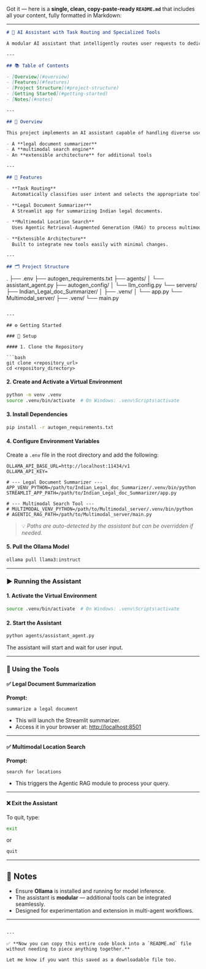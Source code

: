 Got it — here is a **single, clean, copy-paste-ready `README.md`** that includes all your content, fully formatted in Markdown:

---

```markdown
# 🤖 AI Assistant with Task Routing and Specialized Tools

A modular AI assistant that intelligently routes user requests to dedicated tools using Large Language Models (LLMs). Built for flexibility, it supports summarization of legal documents, multimodal search, and easy integration of new features.

---

## 📚 Table of Contents

- [Overview](#overview)  
- [Features](#features)  
- [Project Structure](#project-structure)  
- [Getting Started](#getting-started)  
- [Notes](#notes)  

---

## 🧠 Overview

This project implements an AI assistant capable of handling diverse user requests by leveraging LLMs for task classification and tool routing. It includes specialized applications like:

- A **legal document summarizer**
- A **multimodal search engine**
- An **extensible architecture** for additional tools

---

## 🚀 Features

- **Task Routing**  
  Automatically classifies user intent and selects the appropriate tool.

- **Legal Document Summarizer**  
  A Streamlit app for summarizing Indian legal documents.

- **Multimodal Location Search**  
  Uses Agentic Retrieval-Augmented Generation (RAG) to process multimodal queries.

- **Extensible Architecture**  
  Built to integrate new tools easily with minimal changes.

---

## 🗂️ Project Structure

```

.
├── .env
├── autogen\_requirements.txt
├── agents/
│   └── assistant\_agent.py
├── autogen\_config/
│   └── llm\_config.py
└── servers/
├── Indian\_Legal\_doc\_Summarizer/
│   ├── .venv/
│   └── app.py
└── Multimodal\_server/
├── .venv/
└── main.py

````

---

## ⚙️ Getting Started

### 🔧 Setup

#### 1. Clone the Repository

```bash
git clone <repository_url>
cd <repository_directory>
````

#### 2. Create and Activate a Virtual Environment

```bash
python -m venv .venv
source .venv/bin/activate  # On Windows: .venv\Scripts\activate
```

#### 3. Install Dependencies

```bash
pip install -r autogen_requirements.txt
```

#### 4. Configure Environment Variables

Create a `.env` file in the root directory and add the following:

```env
OLLAMA_API_BASE_URL=http://localhost:11434/v1
OLLAMA_API_KEY=

# --- Legal Document Summarizer ---
APP_VENV_PYTHON=/path/to/Indian_Legal_doc_Summarizer/.venv/bin/python
STREAMLIT_APP_PATH=/path/to/Indian_Legal_doc_Summarizer/app.py

# --- Multimodal Search Tool ---
# MULTIMODAL_VENV_PYTHON=/path/to/Multimodal_server/.venv/bin/python
# AGENTIC_RAG_PATH=/path/to/Multimodal_server/main.py
```

> 💡 *Paths are auto-detected by the assistant but can be overridden if needed.*

#### 5. Pull the Ollama Model

```bash
ollama pull llama3:instruct
```

---

### ▶️ Running the Assistant

#### 1. Activate the Virtual Environment

```bash
source .venv/bin/activate  # On Windows: .venv\Scripts\activate
```

#### 2. Start the Assistant

```bash
python agents/assistant_agent.py
```

The assistant will start and wait for user input.

---

### 🧰 Using the Tools

#### ✅ Legal Document Summarization

**Prompt:**

```
summarize a legal document
```

* This will launch the Streamlit summarizer.
* Access it in your browser at: [http://localhost:8501](http://localhost:8501)

---

#### ✅ Multimodal Location Search

**Prompt:**

```
search for locations
```

* This triggers the Agentic RAG module to process your query.

---

#### ❌ Exit the Assistant

To quit, type:

```bash
exit
```

or

```bash
quit
```

---

## 📌 Notes

* Ensure **Ollama** is installed and running for model inference.
* The assistant is **modular** — additional tools can be integrated seamlessly.
* Designed for experimentation and extension in multi-agent workflows.

---

```

---

✅ **Now you can copy this entire code block into a `README.md` file without needing to piece anything together.**

Let me know if you want this saved as a downloadable file too.
```
